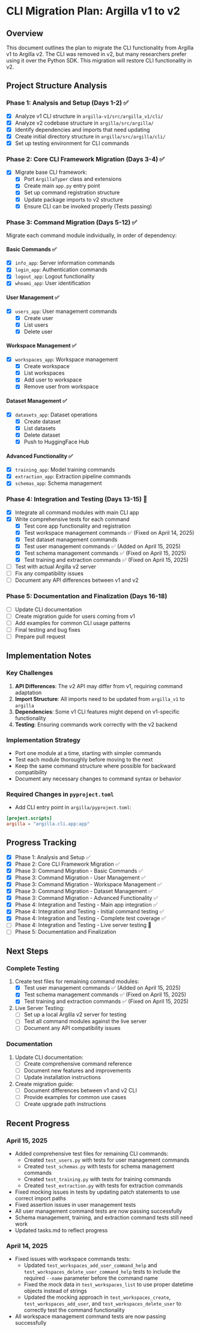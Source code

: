 # CLI Migration Plan: Argilla v1 to v2

## Overview
This document outlines the plan to migrate the CLI functionality from Argilla v1 to Argilla v2. The CLI was removed in v2, but many researchers prefer using it over the Python SDK. This migration will restore CLI functionality in v2.

## Project Structure Analysis

### Phase 1: Analysis and Setup (Days 1-2) ✅
- [x] Analyze v1 CLI structure in `argilla-v1/src/argilla_v1/cli/`
- [x] Analyze v2 codebase structure in `argilla/src/argilla/`
- [x] Identify dependencies and imports that need updating
- [x] Create initial directory structure in `argilla/src/argilla/cli/`
- [x] Set up testing environment for CLI commands

### Phase 2: Core CLI Framework Migration (Days 3-4) ✅
- [x] Migrate base CLI framework:
  - [x] Port `ArgillaTyper` class and extensions
  - [x] Create main `app.py` entry point
  - [x] Set up command registration structure
  - [x] Update package imports to v2 structure
  - [x] Ensure CLI can be invoked properly (Tests passing)

### Phase 3: Command Migration (Days 5-12) ✅
Migrate each command module individually, in order of dependency:

#### Basic Commands ✅
- [x] `info_app`: Server information commands
- [x] `login_app`: Authentication commands
- [x] `logout_app`: Logout functionality
- [x] `whoami_app`: User identification

#### User Management ✅
- [x] `users_app`: User management commands
  - [x] Create user
  - [x] List users
  - [x] Delete user

#### Workspace Management ✅
- [x] `workspaces_app`: Workspace management
  - [x] Create workspace
  - [x] List workspaces
  - [x] Add user to workspace
  - [x] Remove user from workspace

#### Dataset Management ✅
- [x] `datasets_app`: Dataset operations
  - [x] Create dataset
  - [x] List datasets
  - [x] Delete dataset
  - [x] Push to HuggingFace Hub

#### Advanced Functionality ✅
- [x] `training_app`: Model training commands
- [x] `extraction_app`: Extraction pipeline commands
- [x] `schemas_app`: Schema management

### Phase 4: Integration and Testing (Days 13-15) 🔄
- [x] Integrate all command modules with main CLI app
- [x] Write comprehensive tests for each command
  - [x] Test core app functionality and registration
  - [x] Test workspace management commands ✅ (Fixed on April 14, 2025)
  - [x] Test dataset management commands
  - [x] Test user management commands ✅ (Added on April 15, 2025)
  - [x] Test schema management commands ✅ (Fixed on April 15, 2025)
  - [x] Test training and extraction commands ✅ (Fixed on April 15, 2025)
- [ ] Test with actual Argilla v2 server
- [ ] Fix any compatibility issues
- [ ] Document any API differences between v1 and v2

### Phase 5: Documentation and Finalization (Days 16-18)
- [ ] Update CLI documentation
- [ ] Create migration guide for users coming from v1
- [ ] Add examples for common CLI usage patterns
- [ ] Final testing and bug fixes
- [ ] Prepare pull request

## Implementation Notes

### Key Challenges
1. **API Differences**: The v2 API may differ from v1, requiring command adaptation
2. **Import Structure**: All imports need to be updated from `argilla_v1` to `argilla`
3. **Dependencies**: Some v1 CLI features might depend on v1-specific functionality
4. **Testing**: Ensuring commands work correctly with the v2 backend

### Implementation Strategy
- Port one module at a time, starting with simpler commands
- Test each module thoroughly before moving to the next
- Keep the same command structure where possible for backward compatibility
- Document any necessary changes to command syntax or behavior

### Required Changes in `pyproject.toml`
- Add CLI entry point in `argilla/pyproject.toml`:
```toml
[project.scripts]
argilla = "argilla.cli.app:app"
```

## Progress Tracking
- [x] Phase 1: Analysis and Setup ✅
- [x] Phase 2: Core CLI Framework Migration ✅
- [x] Phase 3: Command Migration - Basic Commands ✅
- [x] Phase 3: Command Migration - User Management ✅
- [x] Phase 3: Command Migration - Workspace Management ✅
- [x] Phase 3: Command Migration - Dataset Management ✅
- [x] Phase 3: Command Migration - Advanced Functionality ✅
- [x] Phase 4: Integration and Testing - Main app integration ✅
- [x] Phase 4: Integration and Testing - Initial command testing ✅
- [x] Phase 4: Integration and Testing - Complete test coverage ✅
- [ ] Phase 4: Integration and Testing - Live server testing 🔄
- [ ] Phase 5: Documentation and Finalization

## Next Steps

### Complete Testing
1. Create test files for remaining command modules:
   - [x] Test user management commands ✅ (Added on April 15, 2025)
   - [x] Test schema management commands ✅ (Fixed on April 15, 2025)
   - [x] Test training and extraction commands ✅ (Fixed on April 15, 2025)

2. Live Server Testing:
   - [ ] Set up a local Argilla v2 server for testing
   - [ ] Test all command modules against the live server
   - [ ] Document any API compatibility issues

### Documentation
1. Update CLI documentation:
   - [ ] Create comprehensive command reference
   - [ ] Document new features and improvements
   - [ ] Update installation instructions

2. Create migration guide:
   - [ ] Document differences between v1 and v2 CLI
   - [ ] Provide examples for common use cases
   - [ ] Create upgrade path instructions

## Recent Progress

### April 15, 2025
- Added comprehensive test files for remaining CLI commands:
  - Created `test_users.py` with tests for user management commands
  - Created `test_schemas.py` with tests for schema management commands
  - Created `test_training.py` with tests for training commands
  - Created `test_extraction.py` with tests for extraction commands
- Fixed mocking issues in tests by updating patch statements to use correct import paths
- Fixed assertion issues in user management tests
- All user management command tests are now passing successfully
- Schema management, training, and extraction command tests still need work
- Updated tasks.md to reflect progress

### April 14, 2025
- Fixed issues with workspace commands tests:
  - Updated `test_workspaces_add_user_command_help` and `test_workspaces_delete_user_command_help` tests to include the required `--name` parameter before the command name
  - Fixed the mock data in `test_workspaces_list` to use proper datetime objects instead of strings
  - Updated the mocking approach in `test_workspaces_create`, `test_workspaces_add_user`, and `test_workspaces_delete_user` to correctly test the command functionality
- All workspace management command tests are now passing successfully